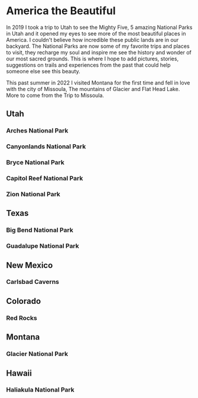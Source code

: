 # America the Beautiful

In 2019 I took a trip to Utah to see the Mighty Five, 5 amazing National Parks in Utah and it opened my eyes to see more of the most beautiful places in America.
I couldn't believe how incredible these public lands are in our backyard.
The National Parks are now some of my favorite trips and places to visit, they recharge my soul and inspire me see the history and wonder of our most sacred grounds.
This is where I hope to add pictures, stories, suggestions on trails and experiences from the past that could help someone else see this beauty.

This past summer in 2022 I visited Montana for the first time and fell in love with the city of Missoula, The mountains of Glacier and Flat Head Lake.
More to come from the Trip to Missoula.

## Utah
### Arches National Park

### Canyonlands National Park

### Bryce National Park

### Capitol Reef National Park

### Zion National Park

## Texas
### Big Bend National Park

### Guadalupe National Park

## New Mexico
### Carlsbad Caverns

## Colorado
### Red Rocks

## Montana
### Glacier National Park

## Hawaii
### Haliakula National Park

